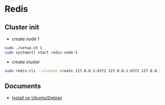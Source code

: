 # Redis

## Cluster init

- create node 1

```bash
sudo ./setup.sh 1
sudo systemctl start redis-node-1
```

- create cluster

```bash
sudo redis-cli --cluster create 127.0.0.1:6371 127.0.0.1:6372 127.0.0.1:6373 127.0.0.1:6374 127.0.0.1:6375 127.0.0.1:6376
```

## Documents

- [Install on Ubuntu/Debian](https://redis.io/docs/getting-started/installation/install-redis-on-linux/)
